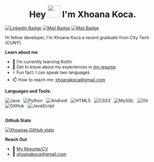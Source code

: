 <h1 align="center">Hey <img src="https://raw.githubusercontent.com/ShahriarShafin/ShahriarShafin/main/Assets/hi.gif" width="40px"/> I'm Xhoana Koca.</h1>


[![Linkedin Badge](https://img.shields.io/badge/-Xhoana-0e76a8?style=flat&labelColor=0e76a8&logo=linkedin&logoColor=white)](https://www.linkedin.com/in/xhoana-koca/) [![Mail Badge](https://img.shields.io/badge/-@joeyful_coder-e84393?style=flat&labelColor=e84393&logo=instagram&logoColor=white)](https://instagram.com/joeyful.coder) [![Mail Badge](https://img.shields.io/badge/-xhoana-c0392b?style=flat&labelColor=c0392b&logo=gmail&logoColor=white)](mailto:xhoanakoca@gmail.com)

Hi fellow developer, I'm Xhoana Koca a recent graduate from City Tech (CUNY).





<!-- TODO: Add last video link -->
**Learn about me** 
- 🌱 I’m currently learning Kotlin
- 📄 Get to know about my experiences in [my resume](https://github.com/XhoanaK/XhoanaK/blob/master/resume/xhoanaKocaResume.pdf)
- ⚡ Fun fact: I can speak two languages
- 📫 How to reach me: xhoanakoca@gmail.com

**Languages and Tools:** 

![Java](https://img.shields.io/badge/-Java-black?logo=java&style=social)&nbsp;&nbsp;
![Python](https://img.shields.io/badge/-Python-black?logo=Python&style=social)&nbsp;&nbsp;
![Android](https://img.shields.io/badge/-Android-black?logo=android&style=social)&nbsp;&nbsp;
![HTML5](https://img.shields.io/badge/-HTML5-black?logo=html5&style=social)&nbsp;&nbsp;
![CSS3](https://img.shields.io/badge/-CSS3-black?logo=css3&style=social)&nbsp;&nbsp;
![MySQL](https://img.shields.io/badge/-MySQL-black?logo=mysql&style=social)&nbsp;&nbsp;
![Git](https://img.shields.io/badge/-Git-black?logo=git&style=social)&nbsp;&nbsp;
![GitHub](https://img.shields.io/badge/-GitHub-black?logo=github&style=social)&nbsp;&nbsp;
![JavaScript](https://img.shields.io/badge/-JavaScript-black?logo=javascript&style=social)&nbsp;&nbsp;
<br />
<br/>

**Github Stats**

[![Xhoanas GitHub stats](https://github-readme-stats.vercel.app/api?username=xhoanak&count_private=true&show_icons=true&theme=tokyonight&hide=stars)](https://github.com/xhoanak/github-readme-stats)


**Reach Out**
- :paperclip: [My Resume/CV](https://github.com/XhoanaK/XhoanaK/blob/master/resume/xhoanaKocaResume.pdf)
- :email: xhoanakoca@gmail.com


